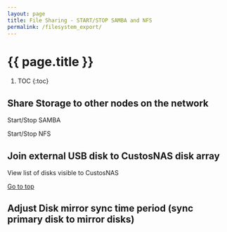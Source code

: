 ```yaml
---
layout: page
title: File Sharing - START/STOP SAMBA and NFS
permalink: /filesystem_export/
---
```

# {{ page.title }} #


	
1. TOC
{:toc}


## Share Storage to other nodes on the network ##

Start/Stop SAMBA

Start/Stop NFS

## Join external USB disk to CustosNAS disk array ##

View list of disks visible to CustosNAS

<a href="#top">Go to top</a>

## Adjust Disk mirror sync time period (sync primary disk to mirror disks) ##